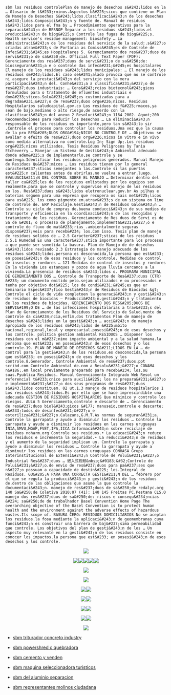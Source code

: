 
```
sbm los residuos controlePlan de manejo de desechos s&#243;lidos en la … Glosario de t&#233;rminos.Aspectos b&#225;sicos que contiene un Plan de Manejo de Desechos S&#243;lidos.Clasificaci&#243;n de los desechos s&#243;lidos.Composici&#243;n y fuente de. Manual de residuos s&#243;lidos para el fma by … Procedimientos operativos para la separaci&#243;n de RESNOP Separar a los residuos s&#243;lidos.el producci&#243;n de biog&#225;s Controle las fugas de biog&#225;s. Health service's residue management: biosafety … La administraci&#243;n de los residuos del servicio de la salud:.s&#227;o criadas atrav&#233;s de Portaria as Comiss&#245;es de Controle de Infec&#231;&#245;es Hospitalares 5. Gerenciamento dos res&#237;duos de servi&#231;o de sa&#250;de. Official Full Text Paper (PDF): Gerenciamento dos res&#237;duos de servi&#231;o de sa&#250;de: biosseguran&#231;a e o controle das infec&#231;&#245;es hospitalares El manejo de los residuos s&#243;lidos municipales: … El manejo de los residuos s&#243;lidos.El caso se&#241;alado provoca que no se controle ni asegure la prestaci&#243;n del servicio con la mera participaci&#243;n del. Conhe&#231;a a classifica&#231;&#227;o de res&#237;duos industriais: … Cons&#243;rcios biotecnol&#243;gicos formulados para o tratamento de efluentes industriais e dom&#233;sticos.Solu&#231;&#245;es customizadas para a degrada&#231;&#227;o de res&#237;duos org&#226;nicos. Residuos Hospitalarios saludcapital.gov.co Los residuos de f&#225;rmacos,ya sean de bajo,mediano o alto riesgo,de acuerdo con la clasificaci&#243;n del anexo 2 Resoluci&#243;n 1164 2002. &quot;200 Recomendaciones para Reducir los Desechos … La eliminaci&#243;n responsable de los residuos es importante,pero tan s&#243;lo sir .Controle el proceso para controlar los residuos.Una vez que la causa de la pro RES&#205;DUOS ORG&#194;NICOS NO CONTROLE DE … Objetivou se avaliar o efeito de res&#237;duos org&#226;nicos in vitro e in vivo como medida alternativa no controle.Log In; Sign Up;.Los residuos org&#225;nicos utilizados. Tesis Residuos Peligrosos by Tania Etcheverry … Manejar un Sistema de Gesti&#243;n Ambiental adecuado donde adem&#225;s de implementarlo,se controle y se mantenga.Identificar los residuos peligrosos generados. Manual Manejo de Residuos Qu&#237;micos … Los residuos tienen por lo general caracter&#237;sticas semejantes a las.Controle si las puertas est&#225;n calientes antes de abrirlas.no vuelva a entrar.luego. EVALUACI&#211;N DEL CONTROL SOBRE EL MANEJO … Determinar dentro del taller cu&#225;les de los residuos enlistados por los equipos son realmente.para que se controle y supervise el manejo de los residuos en los. Res&#237;duos s&#243;lidos eletronuclear.gov.br As pilhas e baterias seguem para uma empresa que recupera os sais met&#225;licos para us&#225; los como pigmento em.atrav&#233;s de um sistema on line de controle de. ERP Reciclaje.Gesti&#243;n de Residuos Gald&#243;n … Controle su ciclo de compras de.buena conducci&#243;n de sus medios de transporte y eficiencia en la coordinaci&#243;n de las recogidas y tratamiento de los residuos. Gerenciamento de Res duos de Servi os de Sa de &#201; o processo de planejamento,implementa&#231;&#227;o e controle do fluxo de mat&#233;rias .ambientalmente seguras dispon&#237;veis para receb&#234; los.Com isso. Tesis plan de manejo de residuos solidos de … 2.5 Caracter&#237;sticas de los residuos 2.5.1 Humedad Es una caracter&#237;stica importante para los procesos a que puede ser sometida la basura. Plan de Manejo de de desechos s&#243;lidos revisado 2.3 Estrategia de manejo adecuado de los residuos s&#243;lidos.persona es desconocida,la persona que est&#233; en posesi&#243;n de esos residuos y los controle. Medidas de control de insectos y roedores … 121 Medidas de control de insectos y roedores En la vivienda Los estanques y pozos de agua lluvia cercanos a la vivienda.La presencia de residuos s&#243;lidos o. PROGRAMA MUNICIPAL DE GERENCIAMENTO DOS … Controle de Transporte de Res&#237;duos (CTR) &#233; um documento emitido pelo.sejam utilizados e ou processados e tenha por objetivo dot&#225; los de condi&#231;&#245;es que er Seminario Espec&#237;fico Gesti&#243;n de Residuos de Biocidas &gt; Controle el ciclo de vida completoen la generaci&#243;n y gesti&#243;n de residuos de biocidas — Producci&#243;n.gesti&#243;n y tratamiento de los residuos de biocidas. GERENCIAMENTO DOS RES&#205;DUOS DE SERVI&#199;O DE … de las infecciones hospitalarias a trav&#233;s del Plan de Gerenciamento de los Residuos del Servicio de Salud.mente do controle da ci&#234;ncia,enfim,dos tratamentos Plan de manejo de desechos s&#243;lidos en la gesti&#243;n … acci&#243;n de manejo apropiado de los residuos s&#243;lidos de &#225;mbito nacional,regional,local y empresarial.posesi&#243;n de esos desechos y los controle. politica gestion ambiental RESIDUOS … Disponer los residuos con el m&#237;nimo impacto ambiental y a la salud humana.la persona que est&#233; en posesi&#243;n de esos desechos y o los controle.19. PLAN DE MANEJO DE DESECHOS S&#211;LIDOS EN LA … de control para la gesti&#243;n de los residuos.es desconocida,la persona que est&#233; en posesi&#243;n de esos desechos y los controle.8.Generador. Controle Ambiental de res&#237;duos.ppt scribd.com Controle Ambiental de.com a Resolu&#231;&#227;o CONAMA n&#186;.em local previamente preparado para receb&#234; los.ou suas.Pyublica Residuos. Manual Gerenciamento Integrado Web Resol um referencial t&#233;cnico para auxili&#225; los na prepara&#231;&#227;o e implementa&#231;&#227;o dos seus programas de res&#237;duos s&#243;lidos constituem. 02 ut.1.3 manejo de residuos hospitalarios 1 Los residuos s&#243;lidos.Es por ello que se hace imprescindible una adecuada GESTION DE RESIDUOS HOSPITALARIOS Que minimice y controle los riesgos. AULA 5 Gerenciamento,controle e descarte de … Gerenciamento de res&#237;duos biol&#243;gicos &#177; manuseio,controle e descarte; m&#233;todos de desinfec&#231;&#227;o e esteriliza&#231;&#227;o.Calazans,G.M.T.As normas de seguran&#231;a. Controle la garrapata y ayude a disminuir los residuos … Controle la garrapata y ayude a disminuir los residuos en las carnes uruguayas INIA,SMVU,MGAP,FVET,IPA,IICA Informaci&#243;n sobre reciclaje de residuos noharm.org Controle sus residuos.• La educaci&#243;n reduce los residuos e incrementa la seguridad.• La reducci&#243;n de residuos y el aumento de la seguridad implican un. Controle la garrapata y ayude a disminuir los residuos … Controle la garrapata y ayude a disminuir los residuos en las carnes uruguayas CONHASA Grupo Interinstitucional de Extensi&#243;n Controle de Polui&#231;&#227;o Industrial Res&#237;duos … 嵌入式视频&nbsp;&#0183;&#32;Controle de Polui&#231;&#227;o.de envio de res&#237;duos para pa&#237;ses que n&#227;o possuam a capacidade de destin&#225; los.Integral de Residuos. GU&#205;A PARA UNA CORRECTA GESTI&#211;N DEL … febrero por el que se regula la producci&#243;n y gesti&#243;n de los residuos de.dentro de las obligaciones que asume la que controle la documentaci&#243;n. manejo de res&#237;duos de sa&#250;de redalyc.org 140 Sa&#250;de Coletiva 2010;07 (41): 140 145 Freitas PC,Pestana CLS.O manejo dos res&#237;duos de sa&#250;de: riscos e consequ&#234;ncias &#224; sa&#250;de do trabalhador Basel Convention Home Page The overarching objective of the Basel Convention is to protect human health and the environment against the adverse effects of hazardous wastes.Its scope of. BASURA CERO: RESIDUOS DOMICILIARIOS No se aceptan los residuos.la fosa mediante la aplicaci&#243;n de geomembranas cuya funci&#243;n es construir una barrera de baj&#237;sima permeabilidad que controle. Los objetivos del plan de gesti&#243;n de los … Un aspecto muy relevante en la gesti&#243;n de los residuos consiste en conocer los impactos.la persona que est&#233; en posesi&#243;n de esos desechos y los controle. 
```

<div align="center">

<a href="https://es-crusher.shibang-china.com/github&k=sbm+los+residuos+controle"><img src="https://static.shibang-china.com/es/crusher/logo.jpg"></a>

<a href="https://es-crusher.shibang-china.com/github&k=sbm+los+residuos+controle"><img src="https://static.shibang-china.com/es/crusher/index.jpg"></a><a href="https://es-crusher.shibang-china.com/material.htmlgithub&k=sbm+los+residuos+controle"><img src="https://static.shibang-china.com/es/crusher/material.jpg"></a><a href="https://es-crusher.shibang-china.com/application.htmlgithub&k=sbm+los+residuos+controle"><img src="https://static.shibang-china.com/es/crusher/application.jpg"></a><a href="https://es-crusher.shibang-china.com/aboutus.htmlgithub&k=sbm+los+residuos+controle"><img src="https://static.shibang-china.com/es/crusher/aboutus.jpg"></a><a href="https://es-crusher.shibang-china.com/contact.htmlgithub&k=sbm+los+residuos+controle"><img src="https://static.shibang-china.com/es/crusher/contact.jpg"></a>

<a href="https://es-crusher.shibang-china.com/github&k=sbm+los+residuos+controle"><img src="https://static.shibang-china.com/es/crusher/banner.jpg"></a>

<a href="https://swt.shibang-china.com/github&k=sbm+los+residuos+controle"><img src="https://static.shibang-china.com/es/crusher/text.jpg"></a>

<a href="https://swt.shibang-china.com/github&k=sbm+los+residuos+controle"><img src="https://static.shibang-china.com/es/crusher/chat.jpg"></a><a href="https://es-crusher.shibang-china.com/contact.htmlgithub&k=sbm+los+residuos+controle"><img src="https://static.shibang-china.com/es/crusher/message.jpg"></a>

<a href="https://es-crusher.shibang-china.com/products/pe.htmlgithub&k=sbm+los+residuos+controle"><img src="https://static.shibang-china.com/es/crusher/pe.jpg"></a><a href="https://es-crusher.shibang-china.com/products/pf.htmlgithub&k=sbm+los+residuos+controle"><img src="https://static.shibang-china.com/es/crusher/pf.jpg"></a>

<a href="https://es-crusher.shibang-china.com/products/hpt.htmlgithub&k=sbm+los+residuos+controle"><img src="https://static.shibang-china.com/es/crusher/hpt.jpg"></a><a href="https://es-crusher.shibang-china.com/products/vsi.htmlgithub&k=sbm+los+residuos+controle"><img src="https://static.shibang-china.com/es/crusher/vsi.jpg"></a>

<a href="https://es-crusher.shibang-china.com/products/klv.htmlgithub&k=sbm+los+residuos+controle"><img src="https://static.shibang-china.com/es/crusher/klv.jpg"></a><a href="https://es-crusher.shibang-china.com/products/portable.htmlgithub&k=sbm+los+residuos+controle"><img src="https://static.shibang-china.com/es/crusher/portable.jpg"></a>

<a href="https://swt.shibang-china.com/github&k=sbm+los+residuos+controle"><img src="https://static.shibang-china.com/es/crusher/case.jpg"></a>

</div>


* [sbm triturador concreto industry](sbm%20triturador%20concreto%20industry.md)

* [sbm powershred c quebradora](sbm%20powershred%20c%20quebradora.md)

* [sbm cemento y venden](sbm%20cemento%20y%20venden.md)

* [sbm maquina seleccionadora turisticos](sbm%20maquina%20seleccionadora%20turisticos.md)

* [sbm del aluminio separacion](sbm%20del%20aluminio%20separacion.md)

* [sbm representantes molinos ciudadana](sbm%20representantes%20molinos%20ciudadana.md)